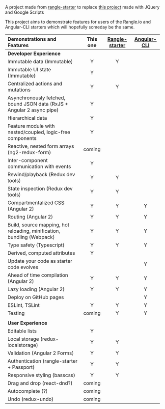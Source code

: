 A project made from [rangle-starter](https://www.npmjs.com/package/rangle-starter) 
to replace [this project](http://www.bernierebuttals.org) made with JQuery and Google Scripts

This project aims to demonstrate features for users of the Rangle.io and Angular-CLI starters which will hopefully someday be the same.



| Demonstrations and Features                                                    |   This one     |    [Rangle-starter](https://www.npmjs.com/package/rangle-starter)  |  [Angular-CLI](https://github.com/angular/angular-cli)
|:------------------------------------------------------------------------------ |:-------------: |:-----------------: | :------------:|
| **Developer Experience**                                                       |                |                    |               |
| Immutable data (Immutable)                                                     |       Y        |          Y         |               |
| Immutable UI state (Immutable)                                                 |       Y        |                    |               |
| Centralized actions and mutations                                              |       Y        |          Y         |               |
| Asynchronously fetched, bound JSON data (RxJS + Angular 2 async pipe)          |       Y        |                    |               |
| Hierarchical data                                                              |       Y        |                    |               |
| Feature module with nested/coupled, logic-free components                      |       Y        |                    |               |
| Reactive, nested form arrays (ng2-redux-form)                                  |    coming      |                    |               |
| Inter-component communication with events                                      |       Y        |                    |               |
| Rewind/playback (Redux dev tools)                                              |       Y        |          Y         |               |
| State inspection (Redux dev tools)                                             |       Y        |          Y         |               |
| Compartmentalized CSS (Angular 2)                                              |       Y        |          Y         |       Y       |
| Routing (Angular 2)                                                            |       Y        |          Y         |       Y       |
| Build, source mapping, hot reloading, minification, bundling (Webpack)         |       Y        |          Y         |       Y       |
| Type safety (Typescript)                                                       |       Y        |          Y         |       Y       |
| Derived, computed attributes                                                   |       Y        |                    |               |
| Update your code as starter code evolves                                       |                |                    |       Y       |
| Ahead of time compilation (Angular 2)                                          |       Y        |          Y         |       Y       |
| Lazy loading (Angular 2)                                                       |       Y        |          Y         |       Y       |
| Deploy on GitHub pages                                                         |                |                    |       Y       |
| ESLint, TSLint                                                                 |       Y        |          Y         |       Y       |
| Testing                                                                        |    coming      |          Y         |       Y       |
|                                                                                |                |                    |               |
| **User Experience**                                                            |                |                    |               |
| Editable lists                                                                 |       Y        |                    |               |
| Local storage (redux-localstorage)                                             |       Y        |          Y         |               |
| Validation (Angular 2 Forms)                                                   |       Y        |          Y         |               |
| Authentication (rangle-starter + Passport)                                     |       Y        |          Y         |               |
| Responsive styling (basscss)                                                   |       Y        |          Y         |               |
| Drag and drop (react-dnd?)                                                     |    coming      |                    |               |
| Autocomplete (?)                                                               |    coming      |                    |               |
| Undo (redux-undo)                                                              |    coming      |                    |               |       